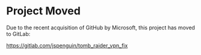 Project Moved
=============

Due to the recent acquisition of GitHub by Microsoft, this project has moved to GitLab:

https://gitlab.com/jspenguin/tomb_raider_vpn_fix
